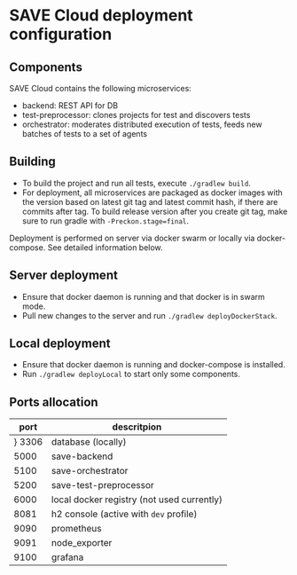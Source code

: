 # SAVE Cloud deployment configuration
## Components
SAVE Cloud contains the following microservices:
* backend: REST API for DB
* test-preprocessor: clones projects for test and discovers tests
* orchestrator: moderates distributed execution of tests, feeds new batches of tests to a set of agents

## Building
* To build the project and run all tests, execute `./gradlew build`.
* For deployment, all microservices are packaged as docker images with the version based on latest git tag and latest commit hash, if there are commits after tag.
To build release version after you create git tag, make sure to run gradle with `-Preckon.stage=final`.

Deployment is performed on server via docker swarm or locally via docker-compose. See detailed information below.

## Server deployment
* Ensure that docker daemon is running and that docker is in swarm mode.
* Pull new changes to the server and run `./gradlew deployDockerStack`.

## Local deployment
* Ensure that docker daemon is running and docker-compose is installed.
* Run `./gradlew deployLocal` to start only some components.

## Ports allocation
| port | descritpion |
| ---- | ----------- |
} 3306 | database (locally) |
| 5000 | save-backend |
| 5100 | save-orchestrator |
| 5200 | save-test-preprocessor |
| 6000 | local docker registry (not used currently) |
| 8081 | h2 console (active with `dev` profile) |
| 9090 | prometheus |
| 9091 | node_exporter |
| 9100 | grafana |